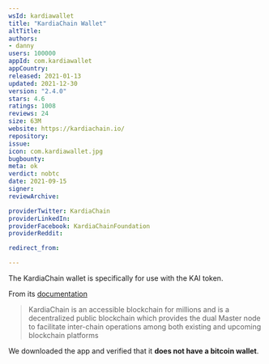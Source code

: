 ```yaml
---
wsId: kardiawallet
title: "KardiaChain Wallet"
altTitle: 
authors:
- danny
users: 100000
appId: com.kardiawallet
appCountry: 
released: 2021-01-13
updated: 2021-12-30
version: "2.4.0"
stars: 4.6
ratings: 1008
reviews: 24
size: 63M
website: https://kardiachain.io/
repository: 
issue: 
icon: com.kardiawallet.jpg
bugbounty: 
meta: ok
verdict: nobtc
date: 2021-09-15
signer: 
reviewArchive:

providerTwitter: KardiaChain
providerLinkedIn: 
providerFacebook: KardiaChainFoundation
providerReddit: 

redirect_from:

---
```


The KardiaChain wallet is specifically for use with the KAI token. 

From its [documentation](https://docs.kardiachain.io/docs/)

>KardiaChain is an accessible blockchain for millions and is a decentralized public blockchain which provides the dual Master node to facilitate inter-chain operations among both existing and upcoming blockchain platforms

We downloaded the app and verified that it **does not have a bitcoin wallet**. 

